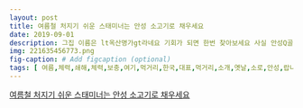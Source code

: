 ```yaml
---
layout: post
title: 여름철 처지기 쉬운 스태미너는 안성 소고기로 채우세요
date: 2019-09-01
description: 그집 이름은 lt옥산명가gt라네요 기회가 되면 한번 찾아보세요 사실 안성Q골프클럽에서 내려오다 들럿는데 대 성공입니당 끝까지 읽어 주셔서 감사하고 여기까지 lt동탄컨테이너창고gt였습니다
img: 221635456773.png
fig-caption: # Add figcaption (optional)
tags: [ 여름,체력,쇄해,체력,보충,여기,먹거리,한국,대표,먹거리,소개,옛날,소로,안성,랍니,안성은,평야,지대,사육,지역,부터,소매치기,고요,사육,자연,우시,사람,팔고,현금,현금,마음,근처,주막,한잔,소매치기,이야기,전설,고향,아주,고기,상태,최고,밑반찬,먹음,쇠고기,마블링,사람,주로,기름,돼지,살로,정말,소고기,고요,고지혈증,주의,사람,참고,돼지,고지,쇠고기,정말,살살,서울,고급,요리,다른,자연,가격,서울,반값,수준,요렁거,고기,맛나,중간,중간,마늘,장아찌,정말,주차장,길가,접근성,추천,주차장,마당,나무,바닥,효과,벌레,해충,일석이조,복날,여기저기,안성,소고기,제대로,정말,교외,맛집,생각,인심,분위기,스스로,힐링,이름,옥산,기회,한번,사실,안성,골프클럽,들럿는데,성공,여기,컨테이너,창고 ]
---
```

[여름철 처지기 쉬운 스태미너는 안성 소고기로 채우세요](https://blog.naver.com/kmi2018?Redirect=Log&logNo=221635456773)